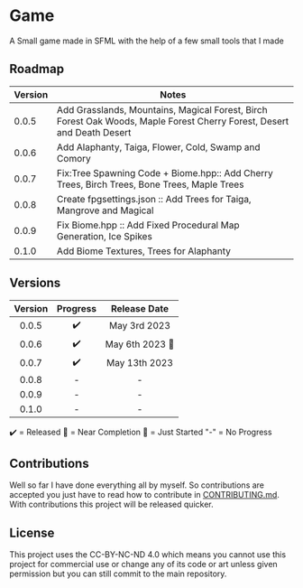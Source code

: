 # Game
A Small game made in SFML with the help of a few small tools that I made


## Roadmap

| Version | Notes                                                                                                                                     | 
| ------------- | -----------------------------------------------------------------------------------------                                           |
|  0.0.5  | Add Grasslands, Mountains, Magical Forest, Birch Forest Oak Woods, Maple Forest Cherry Forest, Desert and Death Desert                    |
|  0.0.6  | Add Alaphanty, Taiga, Flower, Cold, Swamp and Comory                                                                                      |
|  0.0.7  | Fix:Tree Spawning Code + Biome.hpp:: Add Cherry Trees, Birch Trees, Bone Trees, Maple Trees                                               |
|  0.0.8  | Create fpgsettings.json :: Add Trees for Taiga, Mangrove and Magical                                                                      |
|  0.0.9  |  Fix Biome.hpp :: Add Fixed Procedural Map Generation, Ice Spikes                                                                         |
|  0.1.0  | Add Biome Textures, Trees for Alaphanty                                                                                                   |





## Versions

| Version | Progress            | Release Date    |
| :---:   | :---:               | :---:           |
|  0.0.5  | :heavy_check_mark:  |  May 3rd 2023   |
|  0.0.6  | :heavy_check_mark:  |  May 6th 2023 :crown: |
|  0.0.7  | :heavy_check_mark:  |  May 13th 2023  |
|  0.0.8  |    -                |        -        |
|  0.0.9  |    -                |        -        |
|  0.1.0  |    -                |        -        |

:heavy_check_mark: = Released
:large_blue_circle: = Near Completion
:red_circle: = Just Started
"-" = No Progress
## Contributions

Well so far I have done everything all by myself. So contributions are accepted you just have to read how to contribute in [CONTRIBUTING.md](https://github.com/Gabriel-Debono-Tanti/Game/blob/main/CONTRIBUTING.md). With contributions this project will be released quicker. 

## License

This project uses the CC-BY-NC-ND 4.0 which means you cannot use this project for commercial use or change any of its code or art unless given permission but you can still commit to the main repository.
